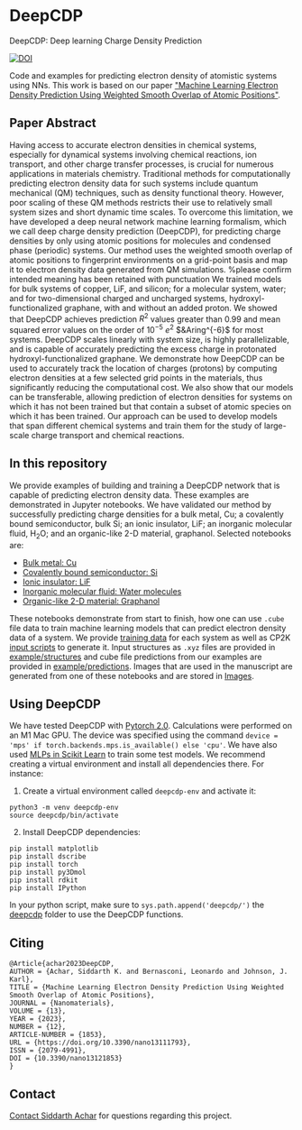 # DeepCDP
DeepCDP: Deep learning Charge Density Prediction

[![DOI](https://img.shields.io/badge/DOI-10.3390%2Fnano13111793-blue)](https://doi.org/10.3390/nano13111793)

Code and examples for predicting electron density of atomistic systems using NNs. This work is based on our paper ["Machine Learning Electron Density Prediction Using Weighted Smooth Overlap of Atomic Positions"](https://doi.org/10.3390/nano13111793). 

## Paper Abstract
Having access to accurate electron densities in chemical systems, especially for dynamical systems involving chemical reactions, ion transport, and other charge transfer processes, is crucial for numerous applications in materials chemistry. Traditional methods for computationally predicting electron density data for such systems include quantum mechanical (QM) techniques, such as density functional theory. However, poor scaling of these QM methods restricts their use to relatively small system sizes and short dynamic time scales. To overcome this limitation, we have developed a deep neural network machine learning formalism, which we call deep charge density prediction (DeepCDP), for predicting charge densities by only using atomic positions for molecules and condensed phase (periodic) systems. Our method uses the weighted smooth overlap of atomic positions to fingerprint environments on a grid-point basis and map it to electron density data generated from QM simulations. %please confirm intended meaning has been retained with punctuation
We trained models for bulk systems of copper, LiF, and silicon; for a molecular system, water; and for two-dimensional charged and uncharged systems, hydroxyl-functionalized graphane, with and without an added proton. We showed that DeepCDP achieves prediction $R^2$ values greater than 0.99 and mean squared error values on the order of $10^{-5}$ $e^2$  $&Aring^{-6}$ for most systems. DeepCDP scales linearly with system size, is highly parallelizable, and is capable of accurately predicting the  excess charge in protonated hydroxyl-functionalized graphane. We demonstrate how DeepCDP can be used to accurately track the location of charges (protons) by computing electron densities at a few selected grid points in the materials, thus significantly reducing the computational cost. We also show that our models can be transferable, allowing prediction of electron densities for systems on which it has not been trained but that contain a subset of atomic species on which it has been trained. Our approach can be used to develop models that span different chemical systems and train them for the study of large-scale charge transport and chemical reactions.

## In this repository
We provide examples of building and training a DeepCDP network that is capable of predicting electron density data. These examples are demonstrated in Jupyter notebooks.  We have validated our method by successfully predicting charge densities for a bulk metal, Cu; a covalently bound semiconductor, bulk Si; an ionic insulator, LiF; an inorganic molecular fluid, H<sub>2</sub>O; and an organic-like 2-D material, graphanol. Selected notebooks are: 

 - [Bulk metal: Cu](Bulk-Copper-SOAP-importance.ipynb)
 - [Covalently bound semiconductor: Si](Bulk-Si.ipynb)
 - [Ionic insulator: LiF](LiF.ipynb)
 - [Inorganic molecular fluid: Water molecules](Water-5-model-largeR-MAE.ipynb)
 - [Organic-like 2-D material: Graphanol](GOH_24C-charged-model-electron-contraint.ipynb)

These notebooks demonstrate from start to finish, how one can use `.cube` file data to train machine learning models that can predict electron density data of a system. We provide [training data](data/) for each system as well as CP2K [input scripts](cp2k/) to generate it. Input structures as `.xyz` files are provided in [example/structures](example/structures) and cube file predictions from our examples are provided in [example/predictions](example/predictions). Images that are used in the manuscript are generated from one of these notebooks and are stored in [Images](Images). 

## Using DeepCDP

We have tested DeepCDP with [Pytorch 2.0](https://pytorch.org/get-started/pytorch-2.0/). Calculations were performed on an M1 Mac GPU. The device was specified using the command `device = 'mps' if torch.backends.mps.is_available() else 'cpu'`. We have also used [MLPs in Scikit Learn](https://scikit-learn.org/stable/modules/generated/sklearn.neural_network.MLPRegressor.html) to train some test models. We recommend creating a virtual environment and install all dependencies there. For instance:

1. Create a virtual environment called `deepcdp-env` and activate it:

```
python3 -m venv deepcdp-env
source deepcdp/bin/activate
```

2. Install DeepCDP dependencies:

```
pip install matplotlib
pip install dscribe
pip install torch
pip install py3Dmol
pip install rdkit
pip install IPython
```

In your python script, make sure to `sys.path.append('deepcdp/')` the [deepcdp](deepcdp/) folder to use the DeepCDP functions.

## Citing 

```
@Article{achar2023DeepCDP,
AUTHOR = {Achar, Siddarth K. and Bernasconi, Leonardo and Johnson, J. Karl},
TITLE = {Machine Learning Electron Density Prediction Using Weighted Smooth Overlap of Atomic Positions},
JOURNAL = {Nanomaterials},
VOLUME = {13},
YEAR = {2023},
NUMBER = {12},
ARTICLE-NUMBER = {1853},
URL = {https://doi.org/10.3390/nano13111793},
ISSN = {2079-4991},
DOI = {10.3390/nano13121853}
}
```

## Contact

[Contact Siddarth Achar](mailto:ska31@pitt.edu) for questions regarding this project. 
